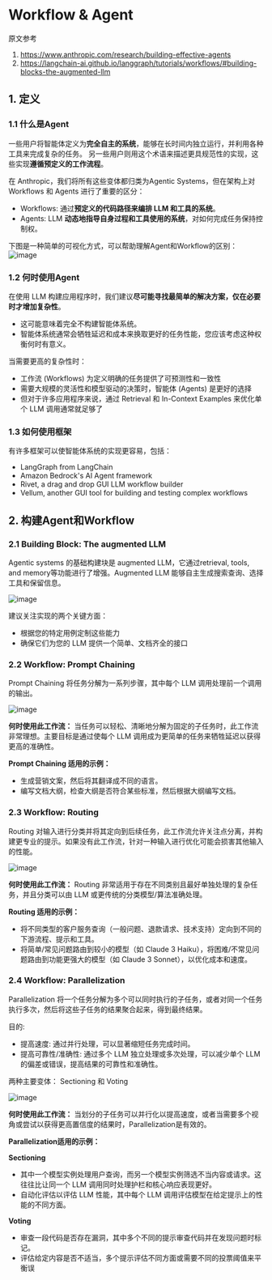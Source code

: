 # Workflow & Agent

原文参考
1. https://www.anthropic.com/research/building-effective-agents
2. https://langchain-ai.github.io/langgraph/tutorials/workflows/#building-blocks-the-augmented-llm

## 1. 定义

### 1.1 什么是Agent

一些用户将智能体定义为**完全自主的系统**，能够在长时间内独立运行，并利用各种工具来完成复杂的任务。 另一些用户则用这个术语来描述更具规范性的实现，这些实现**遵循预定义的工作流程**。 

在 Anthropic，我们将所有这些变体都归类为Agentic Systems，但在架构上对 Workflows 和 Agents 进行了重要的区分：

- Workflows: 通过**预定义的代码路径来编排 LLM 和工具的系统**。
- Agents: LLM **动态地指导自身过程和工具使用的系统**，对如何完成任务保持控制权。

下图是一种简单的可视化方式，可以帮助理解Agent和Workflow的区别：
![image](https://github.com/user-attachments/assets/36d0e0e9-1bf2-4e78-b876-23a7efd72ff8)

### 1.2 何时使用Agent

在使用 LLM 构建应用程序时，我们建议**尽可能寻找最简单的解决方案，仅在必要时才增加复杂性**。 
- 这可能意味着完全不构建智能体系统。
- 智能体系统通常会牺牲延迟和成本来换取更好的任务性能，您应该考虑这种权衡何时有意义。

当需要更高的复杂性时：
- 工作流 (Workflows) 为定义明确的任务提供了可预测性和一致性
- 需要大规模的灵活性和模型驱动的决策时，智能体 (Agents) 是更好的选择
- 但对于许多应用程序来说，通过 Retrieval 和 In-Context Examples 来优化单个 LLM 调用通常就足够了

### 1.3 如何使用框架

有许多框架可以使智能体系统的实现更容易，包括：

- LangGraph from LangChain
- Amazon Bedrock's AI Agent framework
- Rivet, a drag and drop GUI LLM workflow builder
- Vellum, another GUI tool for building and testing complex workflows

## 2. 构建Agent和Workflow

### 2.1 Building Block: The augmented LLM

Agentic systems 的基础构建块是 augmented LLM，它通过retrieval, tools, and memory等功能进行了增强。Augmented LLM 能够自主生成搜索查询、选择工具和保留信息。

![image](https://github.com/user-attachments/assets/069343ef-9702-4f5e-a4f2-3513a5c26457)

建议关注实现的两个关键方面：

- 根据您的特定用例定制这些能力
- 确保它们为您的 LLM 提供一个简单、文档齐全的接口

### 2.2 Workflow: Prompt Chaining

Prompt Chaining 将任务分解为一系列步骤，其中每个 LLM 调用处理前一个调用的输出。

![image](https://github.com/user-attachments/assets/f734473d-3f8a-4538-894b-cdc1766afb34)


**何时使用此工作流：** 当任务可以轻松、清晰地分解为固定的子任务时，此工作流非常理想。主要目标是通过使每个 LLM 调用成为更简单的任务来牺牲延迟以获得更高的准确性。

**Prompt Chaining 适用的示例：**

- 生成营销文案，然后将其翻译成不同的语言。
- 编写文档大纲，检查大纲是否符合某些标准，然后根据大纲编写文档。

### 2.3 Workflow: Routing 

Routing 对输入进行分类并将其定向到后续任务，此工作流允许关注点分离，并构建更专业的提示。如果没有此工作流，针对一种输入进行优化可能会损害其他输入的性能。

![image](https://github.com/user-attachments/assets/c6cba1f5-bc0e-4288-95cd-2248cea5af82)

**何时使用此工作流：** Routing 非常适用于存在不同类别且最好单独处理的复杂任务，并且分类可以由 LLM 或更传统的分类模型/算法准确处理。

**Routing 适用的示例：**

- 将不同类型的客户服务查询（一般问题、退款请求、技术支持）定向到不同的下游流程、提示和工具。
- 将简单/常见问题路由到较小的模型（如 Claude 3 Haiku），将困难/不常见问题路由到功能更强大的模型（如 Claude 3 Sonnet），以优化成本和速度。

### 2.4 Workflow: Parallelization

Parallelization 将一个任务分解为多个可以同时执行的子任务，或者对同一个任务执行多次，然后将这些子任务的结果聚合起来，得到最终结果。

目的:

- 提高速度: 通过并行处理，可以显著缩短任务完成时间。
- 提高可靠性/准确性: 通过多个 LLM 独立处理或多次处理，可以减少单个 LLM 的偏差或错误，提高结果的可靠性和准确性。

两种主要变体： Sectioning 和 Voting

![image](https://github.com/user-attachments/assets/59b92ba0-faf3-455e-b1ad-dacc30be19d2)

**何时使用此工作流：** 当划分的子任务可以并行化以提高速度，或者当需要多个视角或尝试以获得更高置信度的结果时，Parallelization是有效的。

**Parallelization适用的示例：**

**Sectioning**

- 其中一个模型实例处理用户查询，而另一个模型实例筛选不当内容或请求。这往往比让同一个 LLM 调用同时处理护栏和核心响应表现更好。
- 自动化评估以评估 LLM 性能，其中每个 LLM 调用评估模型在给定提示上的性能的不同方面。

**Voting**

- 审查一段代码是否存在漏洞，其中多个不同的提示审查代码并在发现问题时标记。
- 评估给定内容是否不适当，多个提示评估不同方面或需要不同的投票阈值来平衡误



